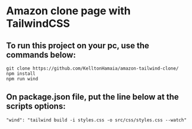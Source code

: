 
# Amazon clone page with TailwindCSS

## To run this project on your pc, use the commands below:
	git clone https://github.com/KelltonHamaia/amazon-tailwind-clone/
	npm install 
    npm run wind

## On package.json file, put the line below at the scripts options: 

    "wind": "tailwind build -i styles.css -o src/css/styles.css --watch"

